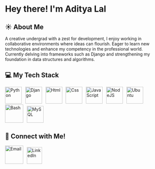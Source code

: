 # Hey there! I'm Aditya Lal

## ☀ About Me


A creative undergrad with a zest for development, I enjoy working in collaborative environments where ideas can flourish. Eager to learn new technologies and enhance my competency in the professional world. Currently delving into frameworks such as Django and strengthening my foundation in data structures and algorithms.

## 💻 My Tech Stack

<p align="left">
    <img src="https://www.svgrepo.com/show/354238/python.svg" alt="Python" width="55" height="55"/>&nbsp;&nbsp;
    <img src="https://www.svgrepo.com/show/353657/django-icon.svg" alt="Django" width="55" height="55"/>&nbsp;&nbsp;
    <img src="https://www.svgrepo.com/show/349402/html5.svg" alt="Html" width="55" height="55"/>&nbsp;&nbsp;
    <img src="https://www.svgrepo.com/show/349330/css3.svg" alt="Css" width="55" height="55"/>&nbsp;&nbsp;
    <img src="https://www.svgrepo.com/show/353925/javascript.svg" alt="JavaScript" width="55" height="55"/>&nbsp;&nbsp;
    <img src="https://www.svgrepo.com/show/354119/nodejs-icon.svg" alt="NodeJS" width="55" height="55"/>&nbsp;&nbsp;
    <img src="https://www.svgrepo.com/show/354481/ubuntu.svg" alt="Ubuntu" width="55" height="55"/>&nbsp;&nbsp;
    <img src="https://www.svgrepo.com/show/353478/bash-icon.svg" alt="Bash" width="60" height="60"/>&nbsp;&nbsp;
    <img src="https://www.svgrepo.com/show/373848/mysql.svg" alt="MySQL" width="55" height="55"/>&nbsp;&nbsp;


</p>

## 📮 Connect with Me!

<p align="left">
    <a href="mailto:aditya17lal@gmail.com"><img src="https://www.svgrepo.com/show/452213/gmail.svg" alt="Email" width="60" height="60"/></a>&nbsp;&nbsp;
    <a href="https://www.linkedin.com/in/aditya17lal/"><img src="https://www.svgrepo.com/show/303299/linkedin-icon-2-logo.svg" alt="LinkedIn" width="50" height="55"/></a>
</p>

